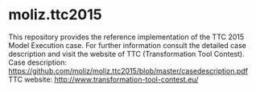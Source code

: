 # moliz.ttc2015
This repository provides the reference implementation of the TTC 2015 Model Execution case.
For further information consult the detailed case description and visit the website of TTC (Transformation Tool Contest).
  Case description: https://github.com/moliz/moliz.ttc2015/blob/master/casedescription.pdf
  TTC website: http://www.transformation-tool-contest.eu/
